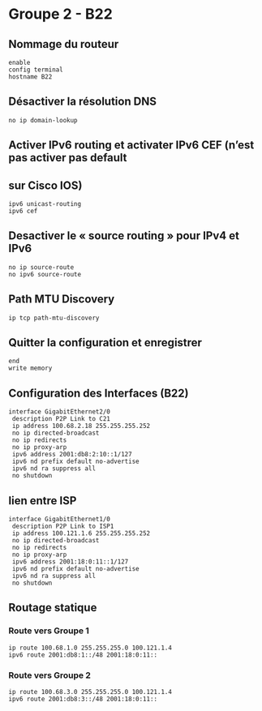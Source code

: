 # Groupe 2 - B22


## Nommage du routeur
```console
enable
config terminal
hostname B22
```

## Désactiver la résolution DNS
```console
no ip domain-lookup
```

## Activer IPv6 routing et activater IPv6 CEF (n’est pas activer pas default
## sur Cisco IOS)
```console
ipv6 unicast-routing
ipv6 cef
```

##  Desactiver le « source routing » pour IPv4 et IPv6
```console
no ip source-route
no ipv6 source-route
```

## Path MTU Discovery
```console
ip tcp path-mtu-discovery
```

## Quitter la configuration et enregistrer
```console
end
write memory
```


## Configuration des Interfaces (B22)
```console
interface GigabitEthernet2/0
 description P2P Link to C21
 ip address 100.68.2.18 255.255.255.252
 no ip directed-broadcast
 no ip redirects
 no ip proxy-arp
 ipv6 address 2001:db8:2:10::1/127
 ipv6 nd prefix default no-advertise
 ipv6 nd ra suppress all
 no shutdown
```

## lien entre ISP
```console
interface GigabitEthernet1/0
 description P2P Link to ISP1
 ip address 100.121.1.6 255.255.255.252
 no ip directed-broadcast
 no ip redirects
 no ip proxy-arp
 ipv6 address 2001:18:0:11::1/127
 ipv6 nd prefix default no-advertise
 ipv6 nd ra suppress all
 no shutdown
```

## Routage statique
### Route vers Groupe 1
```console
ip route 100.68.1.0 255.255.255.0 100.121.1.4
ipv6 route 2001:db8:1::/48 2001:18:0:11::
```

### Route vers Groupe 2
```console
ip route 100.68.3.0 255.255.255.0 100.121.1.4
ipv6 route 2001:db8:3::/48 2001:18:0:11::
```
